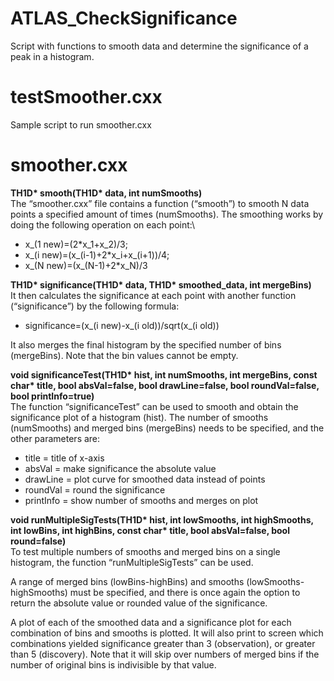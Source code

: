 # ATLAS_CheckSignificance
Script with functions to smooth data and determine the significance of a peak in a histogram.

testSmoother.cxx
=================
Sample script to run smoother.cxx


smoother.cxx
============

__TH1D* smooth(TH1D* data, int numSmooths)__ \
The “smoother.cxx” file contains a function (“smooth”) to smooth N data points a specified amount of times (numSmooths). 
The smoothing works by doing the following operation on each point:\
- x_(1 new)=(2*x_1+x_2)/3;             
- x_(i new)=(x_(i-1)+2*x_i+x_(i+1))/4;           
- x_(N new)=(x_(N-1)+2*x_N)/3  
 
__TH1D* significance(TH1D* data, TH1D* smoothed_data, int mergeBins)__ \
It then calculates the significance at each point with another function (“significance”) by the following formula:
- significance=(x_(i new)-x_(i old))/sqrt(x_(i old))

It also merges the final histogram by the specified number of bins (mergeBins). Note that the bin values cannot be empty.

__void significanceTest(TH1D* hist, int numSmooths, int mergeBins, const char* title, bool absVal=false,  bool drawLine=false, bool roundVal=false, bool printInfo=true)__ \
The function “significanceTest” can be used to smooth and obtain the significance plot of a histogram (hist). 
The number of smooths (numSmooths) and merged bins (mergeBins) needs to be specified, and the other parameters are:
- title = title of x-axis
- absVal = make significance the absolute value
- drawLine = plot curve for smoothed data instead of points
- roundVal = round the significance
- printInfo = show number of smooths and merges on plot


__void runMultipleSigTests(TH1D* hist, int lowSmooths, int highSmooths, int lowBins, int highBins, const char* title, bool absVal=false, bool round=false)__\
To test multiple numbers of smooths and merged bins on a single histogram, the function “runMultipleSigTests” can be used.
 
A range of merged bins (lowBins-highBins) and smooths (lowSmooths-highSmooths) must be specified, 
and there is once again the option to return the absolute value or rounded value of the significance.
 
A plot of each of the smoothed data and a significance plot for each combination of bins and smooths is plotted. It will also print to screen which combinations 
yielded significance greater than 3 (observation), or greater than 5 (discovery). Note that it will skip over numbers of merged bins if the number of original 
bins is indivisible by that value.


